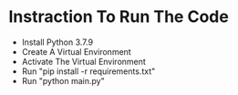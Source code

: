 # Instraction To Run The Code
* Install Python 3.7.9
* Create A Virtual Environment
* Activate The Virtual Environment
* Run "pip install -r requirements.txt"
* Run "python main.py"

